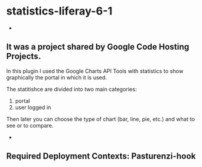 # statistics-liferay-6-1
-
It was a project shared by Google Code Hosting Projects.
-

In this plugin I used the Google Charts API Tools with statistics to show graphically the portal in which it is used. 

The statitishce are divided into two main categories: 
1) portal 
2) user logged in 

Then later you can choose the type of chart (bar, line, pie, etc.) and what to see or to compare.

-
Required Deployment Contexts: Pasturenzi-hook
-
